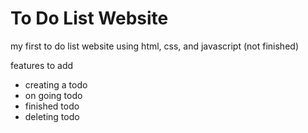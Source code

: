 # To Do List Website

my first to do list website using html, css, and javascript
(not finished)

features to add
* creating a todo 
* on going todo
* finished todo 
* deleting todo